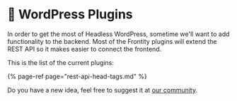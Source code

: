 # 🔌   WordPress Plugins

In order to get the most of Headless WordPress, sometime we'll want to add functionality to the backend. Most of the Frontity plugins will extend the REST API so it makes easier to connect the frontend.

This is the list of the current plugins:

{% page-ref page="rest-api-head-tags.md" %}

Do you have a new idea, feel free to suggest it at [our community](https://community.frontity.org/).

